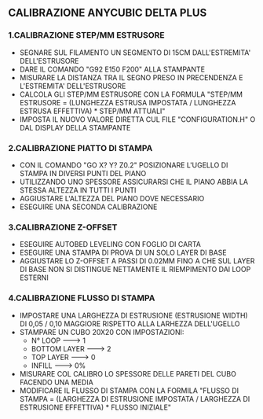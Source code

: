 
## CALIBRAZIONE ANYCUBIC DELTA PLUS

### 1.CALIBRAZIONE STEP/MM ESTRUSORE

- SEGNARE SUL FILAMENTO UN SEGMENTO DI 15CM DALL'ESTREMITA' DELL'ESTRUSORE
- DARE IL COMANDO "G92 E150 F200" ALLA STAMPANTE
- MISURARE LA DISTANZA TRA IL SEGNO PRESO IN PRECENDENZA E L'ESTREMITA' DELL'ESTRUSORE 
- CALCOLA GLI STEP/MM ESTRUSORE CON LA FORMULA "STEP/MM ESTRUSORE = (LUNGHEZZA ESTRUSA IMPOSTATA / LUNGHEZZA ESTRUSA EFFETTIVA) * STEP/MM ATTUALI"
- IMPOSTA IL NUOVO VALORE DIRETTA CUL FILE "CONFIGURATION.H" O DAL DISPLAY DELLA STAMPANTE


### 2.CALIBRAZIONE PIATTO DI STAMPA

- CON IL COMANDO "GO X? Y? Z0.2" POSIZIONARE L'UGELLO DI STAMPA IN DIVERSI PUNTI DEL PIANO
- UTILIZZANDO UNO SPESSORE ASSICURARSI CHE IL PIANO ABBIA LA STESSA ALTEZZA IN TUTTI I PUNTI
- AGGIUSTARE L'ALTEZZA DEL PIANO DOVE NECESSARIO
- ESEGUIRE UNA SECONDA CALIBRAZIONE


### 3.CALIBRAZIONE Z-OFFSET

- ESEGUIRE AUTOBED LEVELING CON FOGLIO DI CARTA
- ESEGUIRE UNA STAMPA DI PROVA DI UN SOLO LAYER DI BASE
- AGGIUSTARE LO Z-OFFSET A PASSI DI 0.02MM FINO A CHE SUL LAYER DI BASE NON SI DISTINGUE NETTAMENTE IL RIEMPIMENTO DAI LOOP ESTERNI


### 4.CALIBRAZIONE FLUSSO DI STAMPA

- IMPOSTARE UNA LARGHEZZA DI ESTRUSIONE (ESTRUSIONE WIDTH) DI 0,05 / 0,10 MAGGIORE RISPETTO ALLA LARHEZZA DELL'UGELLO
- STAMPARE UN CUBO 20X20 CON IMPOSTAZIONI:
	- N° LOOP		--->	1
	- BOTTOM LAYER 	--->	2
	- TOP LAYER 	---> 	0
	- INFILL		--->	0%
- MISURARE COL CALIBRO LO SPESSORE DELLE PARETI DEL CUBO FACENDO UNA MEDIA
- MODIFICARE IL FLUSSO DI STAMPA CON LA FORMILA "FLUSSO DI STAMPA = (LARGHEZZA DI ESTRUSIONE IMPOSTATA / LARGHEZZA DI ESTRUSIONE EFFETTIVA) * FLUSSO INIZIALE"